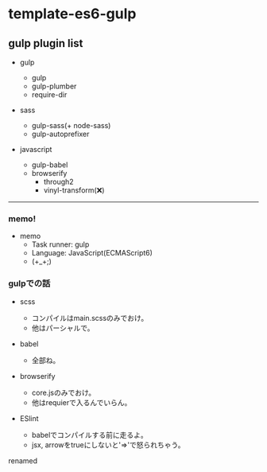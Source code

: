 # template-es6-gulp

## gulp plugin list

- gulp
	- gulp
	- gulp-plumber
	- require-dir

- sass
	- gulp-sass(+ node-sass)
	- gulp-autoprefixer

- javascript
	- gulp-babel
	- browserify
		- through2
		- vinyl-transform(❌)

---

### memo!

- memo
	- Task runner: gulp
	- Language: JavaScript(ECMAScript6)
	- (+_+;)

### gulpでの話

- scss
	- コンパイルはmain.scssのみでおけ。
	- 他はパーシャルで。

- babel
	- 全部ね。

- browserify
	- core.jsのみでおけ。
	- 他はrequierで入るんでいらん。

- ESlint
	- babelでコンパイルする前に走るよ。
	- jsx, arrowをtrueにしないと'=>'で怒られちゃう。

renamed

